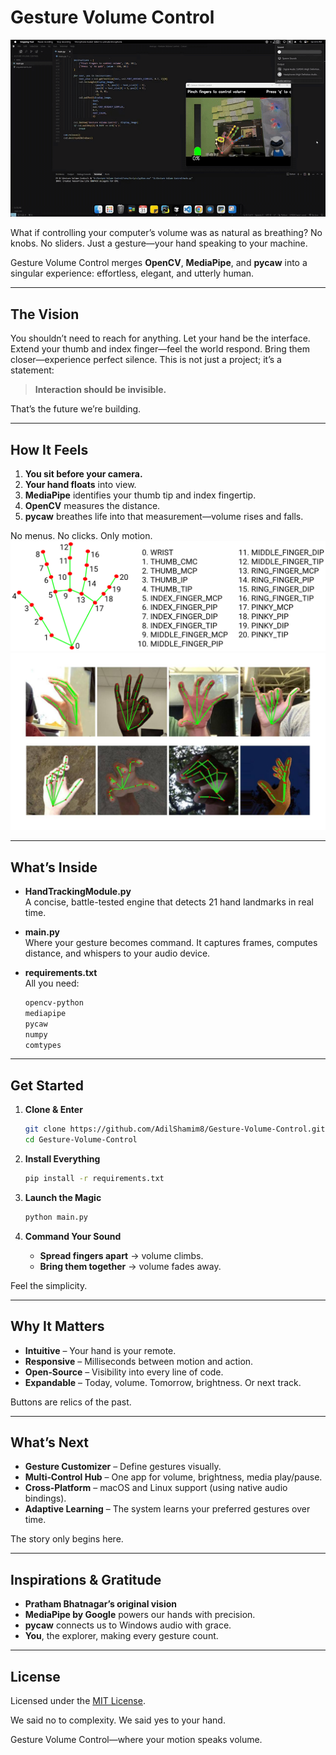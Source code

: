 # Gesture Volume Control
![](https://github.com/AdilShamim8/Gesture-Volume-Control/blob/main/image/Output.gif)


What if controlling your computer’s volume was as natural as breathing? No knobs. No sliders. Just a gesture—your hand speaking to your machine.

Gesture Volume Control merges **OpenCV**, **MediaPipe**, and **pycaw** into a singular experience: effortless, elegant, and utterly human.

---

##  The Vision

You shouldn’t need to reach for anything. Let your hand be the interface. Extend your thumb and index finger—feel the world respond. Bring them closer—experience perfect silence. This is not just a project; it’s a statement:

> **Interaction should be invisible.**

That’s the future we’re building.

---

##  How It Feels

1. **You sit before your camera.**  
2. **Your hand floats** into view.  
3. **MediaPipe** identifies your thumb tip and index fingertip.  
4. **OpenCV** measures the distance.  
5. **pycaw** breathes life into that measurement—volume rises and falls.  

No menus. No clicks. Only motion.
![](https://github.com/AdilShamim8/Gesture-Volume-Control/blob/main/image/hand_landmarks_docs.png)
![](https://github.com/AdilShamim8/Gesture-Volume-Control/blob/main/image/htm.jpg)


---

##  What’s Inside

- **HandTrackingModule.py**  
  A concise, battle-tested engine that detects 21 hand landmarks in real time.

- **main.py**  
  Where your gesture becomes command. It captures frames, computes distance, and whispers to your audio device.

- **requirements.txt**  
  All you need:  
  ```txt
  opencv-python
  mediapipe
  pycaw
  numpy
  comtypes

---

##  Get Started

1. **Clone & Enter**

   ```bash
   git clone https://github.com/AdilShamim8/Gesture-Volume-Control.git
   cd Gesture-Volume-Control
   ```

2. **Install Everything**

   ```bash
   pip install -r requirements.txt
   ```

3. **Launch the Magic**

   ```bash
   python main.py
   ```

4. **Command Your Sound**

   * **Spread fingers apart** → volume climbs.
   * **Bring them together** → volume fades away.

Feel the simplicity.

---

##  Why It Matters

* **Intuitive** – Your hand is your remote.
* **Responsive** – Milliseconds between motion and action.
* **Open‐Source** – Visibility into every line of code.
* **Expandable** – Today, volume. Tomorrow, brightness. Or next track.

Buttons are relics of the past.

---

##  What’s Next

* **Gesture Customizer** – Define gestures visually.
* **Multi‐Control Hub** – One app for volume, brightness, media play/pause.
* **Cross‐Platform** – macOS and Linux support (using native audio bindings).
* **Adaptive Learning** – The system learns your preferred gestures over time.

The story only begins here.

---

##  Inspirations & Gratitude

* **Pratham Bhatnagar’s original vision**
* **MediaPipe by Google** powers our hands with precision.
* **pycaw** connects us to Windows audio with grace.
* **You**, the explorer, making every gesture count.

---

##  License

Licensed under the [MIT License](License).

We said no to complexity. We said yes to your hand.

Gesture Volume Control—where your motion speaks volume.
